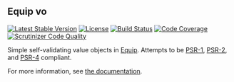 ## Equip vo

[![Latest Stable Version](https://img.shields.io/packagist/v/equip/vo.svg)](https://packagist.org/packages/equip/vo)
[![License](https://img.shields.io/packagist/l/equip/vo.svg)](https://github.com/equip/vo/blob/master/LICENSE)
[![Build Status](https://travis-ci.org/equip/vo.svg)](https://travis-ci.org/equip/vo)
[![Code Coverage](https://scrutinizer-ci.com/g/equip/vo/badges/coverage.png?b=master)](https://scrutinizer-ci.com/g/equip/vo/?branch=master)
[![Scrutinizer Code Quality](https://scrutinizer-ci.com/g/equip/vo/badges/quality-score.png?b=master)](https://scrutinizer-ci.com/g/equip/vo/?branch=master)

Simple self-validating value objects in [Equip](http://equip.github.io/).
Attempts to be [PSR-1](http://www.php-fig.org/psr/psr-1/), [PSR-2](http://www.php-fig.org/psr/psr-2/),
and [PSR-4](http://www.php-fig.org/psr/psr-4/) compliant.

For more information, see [the documentation](http://equipframework.readthedocs.org/en/latest/vo).
